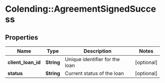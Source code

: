 # Colending::AgreementSignedSuccess

## Properties
Name | Type | Description | Notes
------------ | ------------- | ------------- | -------------
**client_loan_id** | **String** | Unique identifier for the loan | [optional] 
**status** | **String** | Current status of the loan | [optional] 

